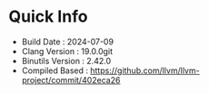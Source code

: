 # Quick Info
* Build Date : 2024-07-09
* Clang Version : 19.0.0git
* Binutils Version : 2.42.0
* Compiled Based : https://github.com/llvm/llvm-project/commit/402eca26
